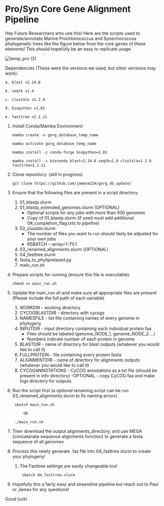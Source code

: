 # Pro/Syn Core Gene Alignment Pipeline
Hey Future Researchers who use this! Here are the scripts used to generate/annotate Marine Prochlorococcus and Synechococcus phylogenetic trees like the figure below from the core genes of these elements! This should hopefully be an easy to replicate usage.

![temp_pro (2)](https://github.com/jamesm224/gorg_db_update/assets/86495895/c7b55bad-612a-4d8f-874e-4b1569f18fe3)

Dependencies (These were the versions we used, but other verisions may work):

    a. blast v2.14.0

    b. seqtk v1.4

    c. clustalo v1.2.4

    d. biopython v1.81

    e. fasttree v2.1.11


    
1. Install Conda/Mamba Environment:

       mamba create -n gorg_database_temp_name
   
       mamba activate gorg_database_temp_name

       mamba install -c conda-forge biopython=1.81

       mamba install -c bioconda blast=2.14.0 seqtk=1.4 clustalo=1.2.4 fasttree=2.1.11

3. Clone repository: (still in progress)

       git clone https://github.com/jamesm224/gorg_db_update/
   
4. Ensure that the following files are present in a script directory:
    1. 01_blastp.slurm
    2. 01_blastp_extended_genomes.slurm (OPTIONAL)
        - Optional scripts for any jobs with more than 500 genomes
        - Copy of 01_blastp.slurm (if used must add additional 0#_completion_flag.txts to pipeline)
    3. 02_clustalo.slurm
        - The number of files you want to run should likely be adjusted for your own jobs
        - #SBATCH --array=1-1%1
    4. 03_renamed_alignments.slurm (OPTIONAL)
    5. 04_fasttree.slurm
    6. fasta_to_phyliprelaxed.py
    7. main_run.sh
  
5. Prepare scripts for running (ensure this file is executable):

       chmod +x main_run.sh

6. Update the main_run.sh and make sure all appropriate files are present 
(Please include the full path of each variable)
    1. WORKDIR - working directory
    2. CYCOGBLASTDIR - directory with cycogs
    3. NAMESFILE - list file containing names of every genome in phylogeny
    4. INPUTDIR - input directory containing each individual protein faa
        - Files should be labeled (genome_NODE_1, genome_NODE_2....)
        - Numbers indicate number of each protein in genome
    5. BLASTDIR - name of directory for blast outputs (whatever you would like to call it)
    6. FULLPROTEIN - file containing every protein fasta
    7. ALIGNMENTDIR - name of directory for alignments outputs (whatever you would like to call it)
    8. CYCOGANNOTATIONS - CyCOG annotations as a txt file (should be present in info directory)
        -OPTIONAL - copy CyCOG faa and make logs directory for outputs

7. Run the script first (a optional renaming script can be run 03_renamed_alignments.slurm to fix naming errors)

        sbatch main_run.sh
   
            OR
   
        ./main_run.sh

8. Then download the output alignments_directory, and use MEGA (concatanate sequence alignments function) to generate a fasta sequence of all genomes
9. Process this newly generate .fas file into 04_fasttree.slurm to create your phylogeny!
    1. The Fasttree settings are easily changeable too!

            sbatch 04_fasttree.slurm

10. Hopefully this a fairly easy and streamline pipeline but reach out to Paul or James for any questions!


Good luck!



